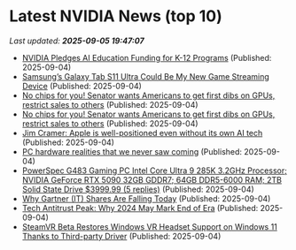 # Latest NVIDIA News (top 10)
_Last updated: **2025-09-05 19:47:07**_

- [NVIDIA Pledges AI Education Funding for K-12 Programs](https://blogs.nvidia.com/blog/ai-education-k-12/) (Published: 2025-09-04)
- [Samsung’s Galaxy Tab S11 Ultra Could Be My New Game Streaming Device](https://www.forbes.com/sites/mitchwallace/2025/09/04/samsungs-galaxy-tab-s11-ultra-could-be-my-new-game-streaming-device/) (Published: 2025-09-04)
- [No chips for you! Senator wants Americans to get first dibs on GPUs, restrict sales to others](https://biztoc.com/x/c7f262d3099cbd3b) (Published: 2025-09-04)
- [No chips for you! Senator wants Americans to get first dibs on GPUs, restrict sales to others](https://www.theregister.com/2025/09/04/us_senator_americans_first_ai_sillicon/) (Published: 2025-09-04)
- [Jim Cramer: Apple is well-positioned even without its own AI tech](https://macdailynews.com/2025/09/04/jim-cramer-apple-is-well-positioned-even-without-its-own-ai-tech/) (Published: 2025-09-04)
- [PC hardware realities that we never saw coming](https://www.xda-developers.com/pc-hardware-realities-we-never-saw-coming/) (Published: 2025-09-04)
- [PowerSpec G483 Gaming PC Intel Core Ultra 9 285K 3.2GHz Processor; NVIDIA GeForce RTX 5090 32GB GDDR7; 64GB DDR5-6000 RAM; 2TB Solid State Drive $3999.99 (5 replies)](https://slickdeals.net/f/18581566-powerspec-g483-gaming-pc-intel-core-ultra-9-285k-3-2ghz-processor-nvidia-geforce-rtx-5090-32gb-gddr7-64gb-ddr5-6000-ram-2tb-solid-state-drive-3999-99) (Published: 2025-09-04)
- [Why Gartner (IT) Shares Are Falling Today](https://finance.yahoo.com/news/why-gartner-shares-falling-today-183609814.html) (Published: 2025-09-04)
- [Tech Antitrust Peak: Why 2024 May Mark End of Era](https://android.gadgethacks.com/news/tech-antitrust-peak-why-2024-may-mark-end-of-era/) (Published: 2025-09-04)
- [SteamVR Beta Restores Windows VR Headset Support on Windows 11 Thanks to Third-party Driver](https://www.roadtovr.com/steamvr-beta-windows-mixed-reality-support-oasis-driver/) (Published: 2025-09-04)
